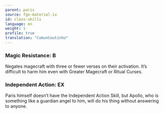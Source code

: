 ```yaml
---
parent: paris
source: fgo-material-ix
id: class-skills
language: en
weight: 1
profile: true
translation: "ComunCoutinho"
---
```


### Magic Resistance: B

Negates magecraft with three or fewer verses on their activation. It’s difficult to harm him even with Greater Magecraft or Ritual Curses.

### Independent Action: EX

Paris himself doesn’t have the Independent Action Skill, but Apollo, who is something like a guardian angel to him, will do his thing without answering to anyone.
